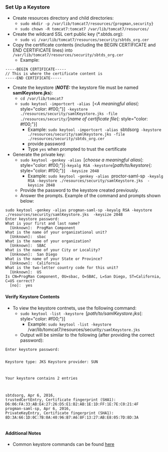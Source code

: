 ### Set Up a Keystore
* Create resources directory and child directories:
  * `sudo mkdir -p /var/lib/tomcat7/resources/{progman,security}`
  * `sudo chown -R tomcat7:tomcat7 /var/lib/tomcat7/resources/`
* Create the wildcard SSL cert public key (*.sbtds.org):
  * `sudo vi /var/lib/tomcat7/resources/security/sbtds_org.cer`
* Copy the certificate contents (including the BEGIN CERTIFICATE and END CERTIFICATE lines) into `/var/lib/tomcat7/resources/security/sbtds_org.cer`
  * Example:

<div class="highlighter-rouge">
<pre class="highlight">
<code>-----BEGIN CERTIFICATE-----
<span class="placeholder-example">// This is where the certificate content is</span>
-----END CERTIFICATE-----</code>
</pre>
</div>

* Create the keystore (***NOTE:*** the keystore file must be named **samlKeystore.jks**):
  * `cd /var/lib/tomcat7`
  * `sudo keytool -importcert -alias `[<*A meaningful alias*{: style="color: #f00;"}]` -keystore ./resources/security/samlKeystore.jks -file ./resources/security/`[*name of certificate file*{: style="color: #f00;"}]
    * Example: `sudo keytool -importcert -alias `<span class="placeholder-example">sbtdsorg</span>` -keystore ./resources/security/samlKeystore.jks -file ./resources/security/sbtds_org.cer`
    * provide password
    * Type `yes` when prompted to trust the certificate
* Generate the private key:
  * `sudo keytool -genkey -alias `[*choose a meaningful alias*{: style="color: #f00;"}]` -keyalg RSA -keystore `[*path/to/keystore*{: style="color: #f00;"}]`  -keysize 2048`
    * Example: `sudo keytool -genkey -alias `<span class="placeholder-example">proctor-saml-sp</span>` -keyalg RSA -keystore ./resources/security/samlKeystore.jks  -keysize 2048`
  * Provide the password to the keystore created previously.
  * Answer the prompts.  Example of the command and prompts shown below:

<div class="highlighter-rouge">
<pre class="highlight">
<code>sudo keytool -genkey -alias progman-saml-sp -keyalg RSA -keystore ./resources/security/samlKeystore.jks  -keysize 2048
Enter keystore password:
What is your first and last name?
  [Unknown]:  <span class="placeholder-example">ProgMan Component</span>
What is the name of your organizational unit?
  [Unknown]:  <span class="placeholder-example">sbac</span>
What is the name of your organization?
  [Unknown]:  <span class="placeholder-example">SBAC</span>
What is the name of your City or Locality?
  [Unknown]:  <span class="placeholder-example">San Diego</span>
What is the name of your State or Province?
  [Unknown]:  <span class="placeholder-example">California</span>
What is the two-letter country code for this unit?
  [Unknown]:  <span class="placeholder-example">US</span>
Is CN=ProgMan Component, OU=sbac, O=SBAC, L=San Diego, ST=California, C=US correct?
  [no]:  <span class="placeholder-example">yes</span></code>
</pre>
</div>

#### Verify Keystore Contents
* To view the keystore contnets, use the following command:
  * `sudo keytool -list -keystore `[*path/to/samlKeystore.jks*{: style="color: #f00;"}]
    * Example:  `sudo keytool -list -keystore `<span class="placeholder-example">/var/lib/tomcat7/resources/security</span>`/samlKeystore.jks`
  * Output will be similar to the following (after providing the correct password):

<div class="highlighter-rouge">
<pre class="highlight">
<code>Enter keystore password:

Keystore type: JKS
Keystore provider: SUN

Your keystore contains 2 entries

<span class="placeholder-example">sbtdsorg</span>, Apr 6, 2016, trustedCertEntry,
Certificate fingerprint (SHA1): D6:06:FA:33:AB:E4:27:26:D5:E1:B2:AB:1E:1D:FF:1E:7E:C0:21:4F
<span class="placeholder-example">progman-saml-sp</span>, Apr 6, 2016, PrivateKeyEntry,
Certificate fingerprint (SHA1): 8D:3A:66:1D:0C:7B:0A:40:96:B7:A6:8F:13:27:AB:E8:05:7D:8D:3A</code>
</pre>
</div>

#### Additional Notes
* Common keystore commands can be found [here](https://www.sslshopper.com/article-most-common-java-keytool-keystore-commands.html)